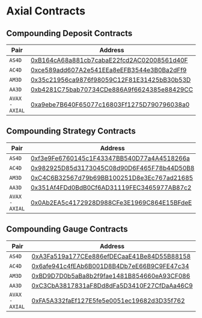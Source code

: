 # Axial Contracts

## Compounding Deposit Contracts

| Pair            | Address                                                                                                                                            |
| --------------- | -------------------------------------------------------------------------------------------------------------------------------------------------- |
| `AS4D`          | [0xB164cA68a881cb7cabaE22fcd2AC02008561d40F](https://snowtrace.io/address/0xB164cA68a881cb7cabaE22fcd2AC02008561d40F) |
| `AC4D`          | [0xce589add607A2e541EEa8eEFB3544e3B0Ba2dFf9](https://snowtrace.io/address/0xce589add607A2e541EEa8eEFB3544e3B0Ba2dFf9) |
| `AM3D`          | [0x35c21956ca9876f98059C12F81E31425bB30b53D](https://snowtrace.io/address/0x35c21956ca9876f98059C12F81E31425bB30b53D) |
| `AA3D`          | [0xb4281C75bab70734CDe886A9f6624385e88429CC](https://snowtrace.io/address/0xb4281C75bab70734CDe886A9f6624385e88429CC) |
| `AVAX - AXIAL`  | [0xa9ebe7B640F65077c16803Ff1275D790796038a0](https://snowtrace.io/address/0xa9ebe7B640F65077c16803Ff1275D790796038a0) |

## Compounding Strategy Contracts

| Pair            | Address                                                                                                                                            |
| --------------- | -------------------------------------------------------------------------------------------------------------------------------------------------- |
| `AS4D`          | [0xf3e9Fe6760145c1F43347BB540D77a4A4518266a](https://snowtrace.io/address/0xf3e9Fe6760145c1F43347BB540D77a4A4518266a) |
| `AC4D`          | [0x982925D85d3173045C08d90D6F465F78b44D50B8](https://snowtrace.io/address/0x982925D85d3173045C08d90D6F465F78b44D50B8) |
| `AM3D`          | [0xC4C6B32567d79b69BB100251D8e3Ec767ad21685](https://snowtrace.io/address/0xC4C6B32567d79b69BB100251D8e3Ec767ad21685) |
| `AA3D`          | [0x351Af4FDd0BdB0Cf6AD31119FEC3465977AB87c2](https://snowtrace.io/address/0x351Af4FDd0BdB0Cf6AD31119FEC3465977AB87c2) |
| `AVAX - AXIAL`  | [0x0Ab2EA5c4172928D988CFe3E1969C864E15BFdeE](https://snowtrace.io/address/0x0Ab2EA5c4172928D988CFe3E1969C864E15BFdeE) |

## Compounding Gauge Contracts

| Pair            | Address                                                                                                                                            |
| --------------- | -------------------------------------------------------------------------------------------------------------------------------------------------- |
| `AS4D`          | [0xA3Fa519a177CEe886efDECaaE41Be84D55B88158](https://snowtrace.io/address/0xA3Fa519a177CEe886efDECaaE41Be84D55B88158) |
| `AC4D`          | [0x6afe941c4fEAb6B001D8B4Db7eE66B9C9FE47c34](https://snowtrace.io/address/0x6afe941c4fEAb6B001D8B4Db7eE66B9C9FE47c34) |
| `AM3D`          | [0xBD9D7D0b5aBa8b2f9fae1481B854660eA93CF086](https://snowtrace.io/address/0xBD9D7D0b5aBa8b2f9fae1481B854660eA93CF086) |
| `AA3D`          | [0xC3CbA3817831aF8Dd8dFa5D3410F27CfDaAa46C9](https://snowtrace.io/address/0xC3CbA3817831aF8Dd8dFa5D3410F27CfDaAa46C9) |
| `AVAX - AXIAL`  | [0xFA5A332faEf127E5fe5e0051ec19682d3D35f762](https://snowtrace.io/address/0xFA5A332faEf127E5fe5e0051ec19682d3D35f762) |
